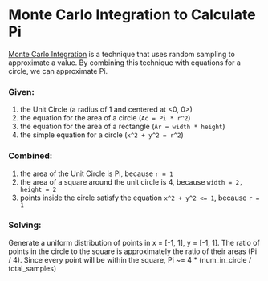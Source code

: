 # Monte Carlo Integration to Calculate Pi
[Monte Carlo Integration](https://en.wikipedia.org/wiki/Monte_Carlo_integration) is a technique that uses random sampling to approximate a value. By combining this technique with equations for a circle, we can approximate Pi.

### Given:
1. the Unit Circle (a radius of 1 and centered at <0, 0>)
2. the equation for the area of a circle (`Ac = Pi * r^2`)
3. the equation for the area of a rectangle (`Ar = width * height`)
4. the simple equation for a circle (`x^2 + y^2 = r^2`)

### Combined:
1. the area of the Unit Circle is Pi, because `r = 1`
2. the area of a square around the unit circle is 4, because `width = 2, height = 2`
3. points inside the circle satisfy the equation `x^2 + y^2 <= 1`, because `r = 1`

### Solving:
 Generate a uniform distribution of points in x = [-1, 1], y = [-1, 1]. The ratio of points in the circle to the square is approximately the ratio of their areas (Pi / 4). Since every point will be within the square, Pi ~= 4 * (num_in_circle / total_samples)
